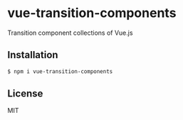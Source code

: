 # vue-transition-components

Transition component collections of Vue.js

## Installation

```sh
$ npm i vue-transition-components
```

## License

MIT
